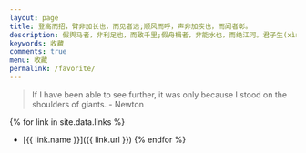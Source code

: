 ```yaml
---
layout: page
title: 登高而招，臂非加长也，而见者远;顺风而呼，声非加疾也，而闻者彰。
description: 假舆马者，非利足也，而致千里;假舟楫者，非能水也，而绝江河。君子生(xìng)非异也，善假于物也。
keywords: 收藏
comments: true
menu: 收藏
permalink: /favorite/
---
```


> If I have been able to see further, it was only because I stood on the shoulders of giants. - Newton

{% for link in site.data.links %}
* [{{ link.name }}]({{ link.url }})
{% endfor %}
